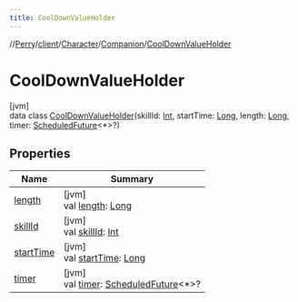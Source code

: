 ```yaml
---
title: CoolDownValueHolder
---
```

//[Perry](../../../../../index.html)/[client](../../../index.html)/[Character](../../index.html)/[Companion](../index.html)/[CoolDownValueHolder](index.html)



# CoolDownValueHolder



[jvm]\
data class [CoolDownValueHolder](index.html)(skillId: [Int](https://kotlinlang.org/api/latest/jvm/stdlib/kotlin/-int/index.html), startTime: [Long](https://kotlinlang.org/api/latest/jvm/stdlib/kotlin/-long/index.html), length: [Long](https://kotlinlang.org/api/latest/jvm/stdlib/kotlin/-long/index.html), timer: [ScheduledFuture](https://docs.oracle.com/javase/8/docs/api/java/util/concurrent/ScheduledFuture.html)&lt;*&gt;?)



## Properties


| Name | Summary |
|---|---|
| [length](length.html) | [jvm]<br>val [length](length.html): [Long](https://kotlinlang.org/api/latest/jvm/stdlib/kotlin/-long/index.html) |
| [skillId](skill-id.html) | [jvm]<br>val [skillId](skill-id.html): [Int](https://kotlinlang.org/api/latest/jvm/stdlib/kotlin/-int/index.html) |
| [startTime](start-time.html) | [jvm]<br>val [startTime](start-time.html): [Long](https://kotlinlang.org/api/latest/jvm/stdlib/kotlin/-long/index.html) |
| [timer](timer.html) | [jvm]<br>val [timer](timer.html): [ScheduledFuture](https://docs.oracle.com/javase/8/docs/api/java/util/concurrent/ScheduledFuture.html)&lt;*&gt;? |

